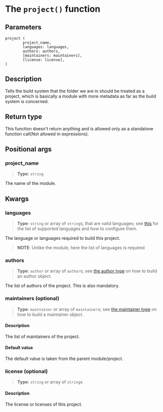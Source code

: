 # The `project()` function

## Parameters
```leafbuild
project (
        project_name,
        languages: languages,
        authors: authors,
        [maintainers: maintainers],
        [license: license],
)
```

## Description
Tells the build system that the folder we are in should be treated
as a project, which is basically a module with more metadata as far
as the build system is concerned.

## Return type
This function doesn't return anything and is allowed only as a
standalone function call(Not allowed in expressions).

## Positional args

### project_name
> **Type**: `string`

The name of the module.

## Kwargs

### languages
> **Type**: `string` or array of `string`s, that are valid languages;
> see [this](../../../supported_languages.md) for the list of supported
> languages and how to configure them.

The language or languages required to build this project.

> **NOTE**: Unlike the module, here the list of languages is required

### authors
> **Type**: `author` or array of `author`s; see
> [the author type](../../special_types/author.md)
> on how to build an author object.

The list of authors of the project. This is also mandatory.

### maintainers (optional)

> **Type**: `maintainer` or array of `maintainer`s; see
> [the maintainer type](../../special_types/maintainer.md)
> on how to build a maintainer object.

#### Description
The list of maintainers of the project.

#### Default value
The default value is taken from the parent module/project.

### license (optional)
> **Type**: `string` or array of `string`s

#### Description
The license or licenses of this project.